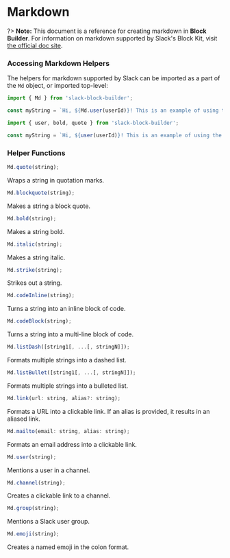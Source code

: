 # Markdown

?> **Note:** This document is a reference for creating markdown in **Block Builder**. For information on markdown supported by Slack's Block Kit, visit [the official doc site](https://api.slack.com/reference/surfaces/formatting).

### Accessing Markdown Helpers 

The helpers for markdown supported by Slack can be imported as a part of the `Md` object, or imported top-level:

```javascript
import { Md } from 'slack-block-builder';

const myString = `Hi, ${Md.user(userId)}! This is an example of using the ${Md.quote('markdown helpers')} in ${Md.bold('Block Builder')}.`;
```

```javascript
import { user, bold, quote } from 'slack-block-builder';

const myString = `Hi, ${user(userId)}! This is an example of using the ${quote('markdown helpers')} in ${bold('Block Builder')}.`;
```

### Helper Functions

```javascript
Md.quote(string);
```

Wraps a string in quotation marks. 
```javascript
Md.blockquote(string);
```

Makes a string a block quote. 
```javascript
Md.bold(string);
```

Makes a string bold.
```javascript
Md.italic(string);
```

Makes a string italic.
```javascript
Md.strike(string);
```

Strikes out a string.
```javascript
Md.codeInline(string);
```

Turns a string into an inline block of code.
```javascript
Md.codeBlock(string);
```

Turns a string into a multi-line block of code.
```javascript
Md.listDash([string1[, ...[, stringN]]);
```

Formats multiple strings into a dashed list.
```javascript
Md.listBullet([string1[, ...[, stringN]]);
```

Formats multiple strings into a bulleted list.
```javascript
Md.link(url: string, alias?: string);
```

Formats a URL into a clickable link. If an alias is provided, it results in an aliased link.
```javascript
Md.mailto(email: string, alias: string);
```

Formats an email address into a clickable link.
```javascript
Md.user(string);
```

Mentions a user in a channel.
```javascript
Md.channel(string);
```

Creates a clickable link to a channel.
```javascript
Md.group(string);
```

Mentions a Slack user group.

```javascript
Md.emoji(string);
```

Creates a named emoji in the colon format.
